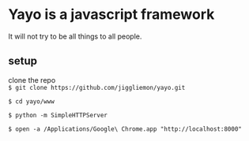 # Yayo is a javascript framework
It will not try to be all things to all people.


## setup
clone the repo  
`$ git clone https://github.com/jiggliemon/yayo.git`  

`$ cd yayo/www`  

`$ python -m SimpleHTTPServer`  

`$ open -a /Applications/Google\ Chrome.app "http://localhost:8000"`